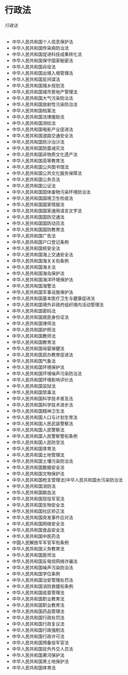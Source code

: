 # 行政法

###### 行政法

* 中华人民共和国个人信息保护法
* 中华人民共和国传染病防治法
* 中华人民共和国促进科技成果转化法
* 中华人民共和国保守国家秘密法
* 中华人民共和国兵役法
* 中华人民共和国出境入境管理法
* 中华人民共和国反间谍法
* 中华人民共和国城乡规划法
* 中华人民共和国城市房地产管理法
* 中华人民共和国大气污染防治法
* 中华人民共和国放射性污染防治法
* 中华人民共和国档案法
* 中华人民共和国法律援助法
* 中华人民共和国测绘法
* 中华人民共和国电影产业促进法
* 中华人民共和国道路交通安全法
* 中华人民共和国防沙治沙法
* 中华人民共和国防震减灾法
* 中华人民共和国非物质文化遗产法
* 中华人民共和国高等教育法
* 中华人民共和国公共图书馆法
* 中华人民共和国公共文化服务保障法
* 中华人民共和国公务员法
* 中华人民共和国公证法
* 中华人民共和国固体废物污染环境防治法
* 中华人民共和国国境卫生检疫法
* 中华人民共和国国家情报法
* 中华人民共和国国家通用语言文字法
* 中华人民共和国国防交通法
* 中华人民共和国国防动员法
* 中华人民共和国国防教育法
* 中华人民共和国广告法
* 中华人民共和国户口登记条例
* 中华人民共和国核安全法
* 中华人民共和国海上交通安全法
* 中华人民共和国海关关衔条例
* 中华人民共和国海关法
* 中华人民共和国海岛保护法
* 中华人民共和国海洋环境保护法
* 中华人民共和国海警法
* 中华人民共和国军事设施保护法
* 中华人民共和国基本医疗卫生与健康促进法
* 中华人民共和国境外非政府组织境内活动管理法
* 中华人民共和国密码法
* 中华人民共和国居民身份证法
* 中华人民共和国律师法
* 中华人民共和国护照法
* 中华人民共和国教师法
* 中华人民共和国教育法
* 中华人民共和国母婴保健法
* 中华人民共和国民办教育促进法
* 中华人民共和国气象法
* 中华人民共和国环境保护法
* 中华人民共和国环境噪声污染防治法
* 中华人民共和国环境影响评价法
* 中华人民共和国监狱法
* 中华人民共和国禁毒法
* 中华人民共和国科学技术普及法
* 中华人民共和国科学技术进步法
* 中华人民共和国精神卫生法
* 中华人民共和国人口与计划生育法
* 中华人民共和国人民武装警察法
* 中华人民共和国人民警察法
* 中华人民共和国人民警察警衔条例
* 中华人民共和国人民防空法
* 中华人民共和国体育法
* 中华人民共和国土地管理法
* 中华人民共和国土壤污染防治法
* 中华人民共和国数据安全法
* 中华人民共和国文物保护法
* 中华人民共和国枪支管理法[中华人民共和国水污染防治法
* 中华人民共和国消防法
* 中华人民共和国献血法
* 中华人民共和国现役军官法
* 中华人民共和国生物安全法
* 中华人民共和国社区矫正法
* 中华人民共和国突发事件应对法
* 中华人民共和国网络安全法
* 中华人民共和国食品安全法
* 中华人民共和国中医药法
* 中国人民解放军军官军衔条例
* 中华人民共和国义务教育法
* 中华人民共和国医师法
* 中华人民共和国反电信网络诈骗法
* 中华人民共和国噪声污染防治法
* 中华人民共和国学位条例
* 中华人民共和国治安管理处罚法
* 中华人民共和国消防救援衔条例
* 中华人民共和国疫苗管理法
* 中华人民共和国职业教育法
* 中华人民共和国职业教育法
* 中华人民共和国药品管理法
* 中华人民共和国行政处罚法
* 中华人民共和国行政复议法
* 中华人民共和国行政强制法
* 中华人民共和国行政许可法
* 中华人民共和国预备役军官法
* 中华人民共和国驻外外交人员法
* 中华人民共和国黄河保护法
* 中华人民共和国黑土地保护法
* 中华人民共和国体育法
